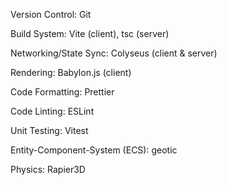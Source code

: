 Version Control: Git

Build System: Vite (client), tsc (server)

Networking/State Sync: Colyseus (client & server)

Rendering: Babylon.js (client)

Code Formatting: Prettier

Code Linting: ESLint

Unit Testing: Vitest

Entity-Component-System (ECS): geotic

Physics: Rapier3D
